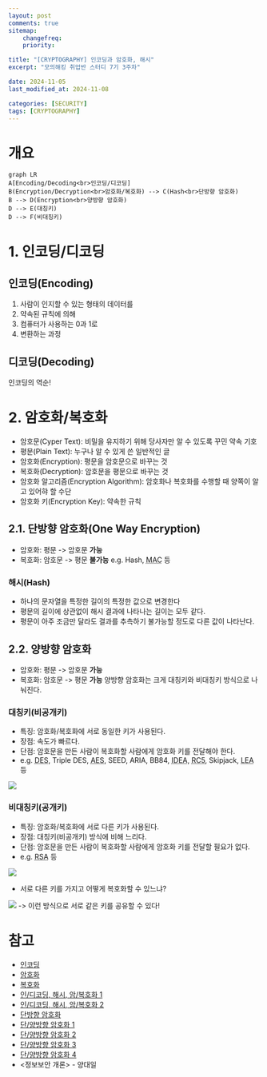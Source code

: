```yaml
---
layout: post
comments: true
sitemap:
    changefreq:
    priority:

title: "[CRYPTOGRAPHY] 인코딩과 암호화, 해시"
excerpt: "모의해킹 취업반 스터디 7기 3주차"

date: 2024-11-05
last_modified_at: 2024-11-08

categories: [SECURITY]
tags: [CRYPTOGRAPHY]
---
```


<script src="https://cdn.jsdelivr.net/npm/mermaid/dist/mermaid.min.js"></script>

# 개요
```mermaid
graph LR
A[Encoding/Decoding<br>인코딩/디코딩]
B(Encryption/Decryption<br>암호화/복호화) --> C(Hash<br>단방향 암호화)
B --> D(Encryption<br>양방향 암호화)
D --> E(대칭키)
D --> F(비대칭키)
```

# 1. 인코딩/디코딩
## 인코딩(Encoding)
1. 사람이 인지할 수 있는 형태의 데이터를
2. 약속된 규칙에 의해
3. 컴퓨터가 사용하는 0과 1로
4. 변환하는 과정

## 디코딩(Decoding)
인코딩의 역순!

# 2. 암호화/복호화
* 암호문(Cyper Text): 비밀을 유지하기 위해 당사자만 알 수 있도록 꾸민 약속 기호
* 평문(Plain Text): 누구나 알 수 있게 쓴 일반적인 글
* 암호화(Encryption): 평문을 암호문으로 바꾸는 것
* 복호화(Decryption): 암호문을 평문으로 바꾸는 것
* 암호화 알고리즘(Encryption Algorithm): 암호화나 복호화를 수행할 때 양쪽이 알고 있어햐 할 수단
* 암호화 키(Encryption Key): 약속한 규칙

## 2.1. 단방향 암호화(One Way Encryption)
* 암호화: 평문 -> 암호문 **가능**
* 복호화: 암호문 -> 평문 **불가능**
e.g. Hash, 
<abbr title="Message Authentication Code">MAC</abbr> 등

### 해시(Hash)
* 하나의 문자열을 특정한 길이의 특정한 값으로 변경한다
* 평문의 길이에 상관없이 해시 결과에 나타나는 길이는 모두 같다.
* 평문이 아주 조금만 달라도 결과를 추측하기 불가능할 정도로 다른 값이 나타난다.

## 2.2. 양방향 암호화
* 암호화: 평문 -> 암호문 **가능**
* 복호화: 암호문 -> 평문 **가능**
양방향 암호화는 크게 대칭키와 비대칭키 방식으로 나눠진다.

### 대칭키(비공개키)
* 특징: 암호화/복호화에 서로 동일한 키가 사용된다.
* 장점: 속도가 빠르다.
* 단점: 암호문을 만든 사람이 복호화할 사람에게 암호화 키를 전달해야 한다.
* e.g. <abbr title = "Data Encryption Standard">DES</abbr>, 
Triple DES, 
<abbr title = "Advanced Encryption Standard">AES</abbr>, 
SEED, ARIA, BB84, 
<abbr title = "International Data Encryption Algorithm">IDEA</abbr>, 
<abbr title = "Ron's Code 5">RC5</abbr>, 
Skipjack, 
<abbr title = "Lightweight Encryption Algorithm">LEA</abbr> 등
<img src = "https://cdn.jsdelivr.net/gh/aliquis-facio/aliquis-facio.github.io@master/_image/2024-11-08-1.jpg?raw=true">

### 비대칭키(공개키)
* 특징: 암호화/복호화에 서로 다른 키가 사용된다.
* 장점: 대칭키(비공개키) 방식에 비해 느리다.
* 단점: 암호문을 만든 사람이 복호화할 사람에게 암호화 키를 전달할 필요가 없다.
* e.g. <abbr title="Rivert, Sharmir, Adleman">RSA</abbr> 등

<img src = "https://cdn.jsdelivr.net/gh/aliquis-facio/aliquis-facio.github.io@master/_image/2024-11-08-3.jpg?raw=true">

* 서로 다른 키를 가지고 어떻게 복호화할 수 있느냐?
<img src = "https://cdn.jsdelivr.net/gh/aliquis-facio/aliquis-facio.github.io@master/_image/2024-11-08-2.jpg?raw=true">
-> 이런 방식으로 서로 같은 키를 공유할 수 있다!

# 참고
* [인코딩](https://namu.wiki/w/%EC%9D%B8%EC%BD%94%EB%94%A9)
* [암호화](https://raonctf.com/essential/study/web/cryptography)
* [복호화](https://namu.wiki/w/%EB%B3%B5%ED%98%B8%ED%99%94)
* [인/디코딩, 해시, 암/복호화 1](https://meongae.tistory.com/96)
* [인/디코딩, 해시, 암/복호화 2](https://velog.io/@dainel/%EC%9D%B8%EC%BD%94%EB%94%A9-%ED%95%B4%EC%8B%B1-%EC%95%94%ED%98%B8%ED%99%94%EC%97%90-%EB%8C%80%ED%95%9C-%EC%9D%B4%ED%95%B4)
* [단방향 암호화](https://hyunseo-fullstackdiary.tistory.com/127)
* [단/양방향 암호화 1](https://velog.io/@kdh10806/%EB%8B%A8%EB%B0%A9%ED%96%A5-%EC%95%94%ED%98%B8%ED%99%94-%EC%96%91%EB%B0%A9%ED%96%A5-%EC%95%94%ED%98%B8%ED%99%94)
* [단/양방향 암호화 2](https://javaplant.tistory.com/26)
* [단/양방향 암호화 3](https://velog.io/@kdh10806/%EB%8B%A8%EB%B0%A9%ED%96%A5-%EC%95%94%ED%98%B8%ED%99%94-%EC%96%91%EB%B0%A9%ED%96%A5-%EC%95%94%ED%98%B8%ED%99%94)
* [단/양방향 암호화 4](https://0boss.tistory.com/71)
* \<정보보안 개론\> - 양대일

<script>
mermaid.initialize({startOnLoad:true});
window.mermaid.init(undefined, document.querySelectorAll('.language-mermaid'));
</script>